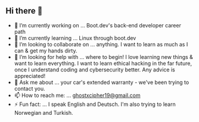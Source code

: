 ## Hi there 👋


- 🔭 I’m currently working on ... Boot.dev's back-end developer career path
- 🌱 I’m currently learning ... Linux through boot.dev    
- 👯 I’m looking to collaborate on ... anything. I want to learn as much as I can & get my hands dirty. 
- 🤔 I’m looking for help with ... where to begin! I love learning new things & want to learn everything. I want to learn ethical hacking in the far future, once I understand coding and cybersecurity better. Any advice is appreciated!  
- 💬 Ask me about ... your car's extended warranty - we've been trying to contact you. 
- 📫 How to reach me: ... ghostxcipher19@gmail.com
- ⚡ Fun fact: ... I speak English and Deutsch. I'm also trying to learn Norwegian and Turkish. 


